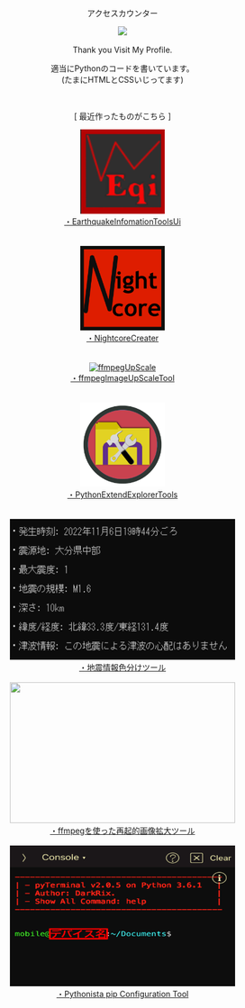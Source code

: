 <div align="center">
  
<p>アクセスカウンター</p>

<a href="https://github.com/CrossDarkrix"><img src="https://profile-counter.glitch.me/CrossDarkrix/count.svg"></a><br />

<p>Thank you Visit My Profile.</p>

<p>適当にPythonのコードを書いています。<br />
(たまにHTMLとCSSいじってます)</p><br />
<p>[ 最近作ったものがこちら ]</p>
  <a href="https://github.com/CrossDarkrix"><img width="150px" height="150px" alt="EarthquakeInfomationTools" src="https://raw.githubusercontent.com/CrossDarkrix/EarthquakeInfomationToolsUi/main/images/eqinfoicon.png"></a><br />
  <a href="https://github.com/CrossDarkrix/EarthquakeInfomationToolsUi">・EarthquakeInfomationToolsUi</a><br /><br /><br />
  <a href="https://github.com/CrossDarkrix"><img width="150px" height="150px" alt="NightcoreCreater" src="https://raw.githubusercontent.com/CrossDarkrix/NightcoreCreater/main/image/NightcoreCreaterIcon.png"></a><br />
  <a href="https://github.com/CrossDarkrix/NightcoreCreater">・NightcoreCreater</a><br /><br /><br />
  <a href="https://github.com/CrossDarkrix"><img width="150px" height="150px" alt="ffmpegUpScale" src="https://raw.githubusercontent.com/CrossDarkrix/ffmpeg_Image_UpScale_tool/main/image/ffmUpScale_logo.png"></a><br />
  <a href="https://github.com/CrossDarkrix/ffmpegImageUpScaletool">・ffmpegImageUpScaleTool</a><br /><br /><br />
  <a href="https://github.com/CrossDarkrix"><img width="150px" height="150px" alt="pyExtendTools" src="https://raw.githubusercontent.com/CrossDarkrix/PythonExtendExplorerTools/main/PyExtendToolsIcon.png"></a><br />
  <a href="https://github.com/CrossDarkrix/PythonExtendExplorerTools">・PythonExtendExplorerTools</a><br /><br /><br />
  <a href="https://github.com/CrossDarkrix"><img src="https://raw.githubusercontent.com/CrossDarkrix/EarthQuakeInfomationTools/main/screenshots/EarthQuakeInfomationTool.png" width="400" height="250"></a><br />
  <a href="https://github.com/CrossDarkrix/EarthQuakeInfomationTools">・地震情報色分けツール</a><br /><br />
  <a href="https://github.com/CrossDarkrix"><img src="https://raw.githubusercontent.com/CrossDarkrix/ffmpeg-Recursive-Upscaling-tool/main/image/ffmpeg-upscaling.gif" width="400" height="250"></a><br />
  <a href="https://github.com/CrossDarkrix/ffmpeg-Recursive-Upscaling-tool">・ffmpegを使った再起的画像拡大ツール</a><br /><br />
  <a href="https://github.com/CrossDarkrix"><img src="https://raw.githubusercontent.com/CrossDarkrix/Pythonista3_pip_Configration_Tool/main/images/pip-Terminal_Preview.png" width="400" height="250"></a><br />
   <a href="https://github.com/CrossDarkrix/Pythonista3_pip_Configration_Tool">・Pythonista pip Configuration Tool</a><br /><br />
  </div>

